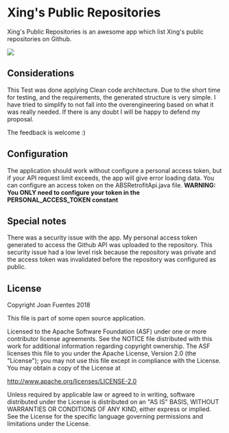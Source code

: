 # Xing's Public Repositories

Xing's Public Repositories is an awesome app which list Xing's public
repositories on Github.

![](https://media1.giphy.com/media/i4OfVOFke0jxm/giphy.gif)

## Considerations

This Test was done applying Clean code architecture.
Due to the short time for testing, and the requirements,
the generated structure is very simple. I have tried to simplify to
not fall into the overengineering based on what it was really needed.
If there is any doubt I will be happy to defend my proposal.

The feedback is welcome :)

## Configuration

The application should work without configure a personal access token,
but if your API request limit exceeds, the app will give error loading data.
You can configure an access token on the ABSRetrofitApi.java file.
**WARNING: You ONLY need to configure your token in the
PERSONAL_ACCESS_TOKEN constant**

## Special notes

There was a security issue with the app. My personal access token
generated to access the Github API was uploaded to the repository.
This security issue had a low level risk because the repository was
private and the access token was invalidated before the repository
was configured as public.

## License

Copyright Joan Fuentes 2018

This file is part of some open source application.

Licensed to the Apache Software Foundation (ASF) under one
or more contributor license agreements.  See the NOTICE file
distributed with this work for additional information
regarding copyright ownership.  The ASF licenses this file
to you under the Apache License, Version 2.0 (the
"License"); you may not use this file except in compliance
with the License.  You may obtain a copy of the License at

  http://www.apache.org/licenses/LICENSE-2.0

Unless required by applicable law or agreed to in writing,
software distributed under the License is distributed on an
"AS IS" BASIS, WITHOUT WARRANTIES OR CONDITIONS OF ANY
KIND, either express or implied.  See the License for the
specific language governing permissions and limitations
under the License.